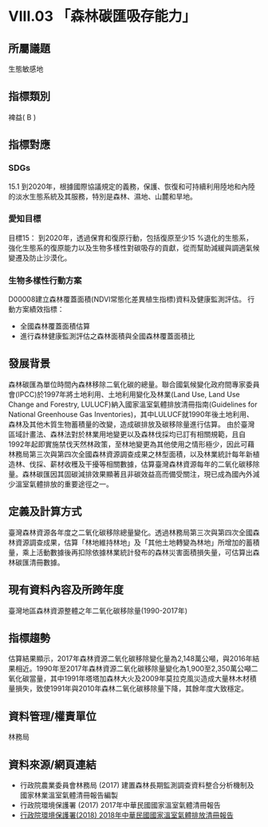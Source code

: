 # VIII.03 「森林碳匯吸存能力」

<script type="text/javascript" src="http://cdn.mathjax.org/mathjax/latest/MathJax.js?config=TeX-AMS-MML_HTMLorMML"></script>


## 所屬議題
生態敏感地
## 指標類別
裨益( B )
## 指標對應
### SDGs
15.1
到2020年，根據國際協議規定的義務，保護、恢復和可持續利用陸地和內陸的淡水生態系統及其服務，特別是森林、濕地、山麓和旱地。
### 愛知目標
目標15：
到2020年，透過保育和復原行動，包括復原至少15 %退化的生態系，強化生態系的復原能力以及生物多樣性對碳吸存的貢獻，從而幫助減緩與調適氣候變遷及防止沙漠化。
### 生物多樣性行動方案
D00008建立森林覆蓋面積(NDVI常態化差異植生指標)資料及健康監測評估。
行動方案績效指標：
* 全國森林覆蓋面積估算
* 進行森林健康監測評估之森林面積與全國森林覆蓋面積比
## 發展背景
森林碳匯為單位時間內森林移除二氧化碳的總量。聯合國氣候變化政府間專家委員會(IPCC)於1997年將土地利用、土地利用變化及林業(Land Use, Land Use Change and Forestry, LULUCF)納入國家溫室氣體排放清冊指南(Guidelines for National Greenhouse Gas Inventories)，其中LULUCF就1990年後土地利用、森林及其他木質生物蓄積量的改變，造成碳排放及碳移除量進行估算。
由於臺灣區域計畫法、森林法對於林業用地變更以及森林伐採均已訂有相關規範，且自1992年起即實施禁伐天然林政策，至林地變更為其他使用之情形極少，因此可藉林務局第三次與第四次全國森林資源調查成果之林型面積，以及林業統計每年新植造林、伐採、薪材收穫及干擾等相關數據，估算臺灣森林資源每年的二氧化碳移除量。森林碳匯因其固碳減排效果顯著且非碳效益高而備受關注，現已成為國內外減少溫室氣體排放的重要途徑之一。
## 定義及計算方式
臺灣森林資源各年度之二氧化碳移除總量變化。透過林務局第三次與第四次全國森林資源調查成果，估算「林地維持林地」及「其他土地轉變為林地」所增加的蓄積量，乘上活動數據後再扣除依據林業統計發布的森林災害面積損失量，可估算出森林碳匯清冊數據。
## 現有資料內容及所跨年度
臺灣地區森林資源整體之年二氧化碳移除量(1990-2017年)
## 指標趨勢
估算結果顯示，2017年森林資源二氧化碳移除變化量為2,148萬公噸，與2016年結果相近。1990年至2017年森林資源二氧化碳移除量變化為1,900至2,350萬公噸二氧化碳當量，其中1991年塔塔加森林大火及2009年莫拉克風災造成大量林木材積量損失，致使1991年與2010年森林二氧化碳移除量下降，其餘年度大致穩定。
## 資料管理/權責單位
林務局
## 資料來源/網頁連結
* 行政院農業委員會林務局 (2017) 建置森林長期監測調查資料整合分析機制及國家林業溫室氣體清冊報告編製
* 行政院環境保護署 (2017) 2017年中華民國國家溫室氣體清冊報告
* [行政院環境保護署(2018) 2018年中華民國國家溫室氣體排放清冊報告](http://unfccc.saveoursky.org.tw/2018nir/tw_nir_2018.php)